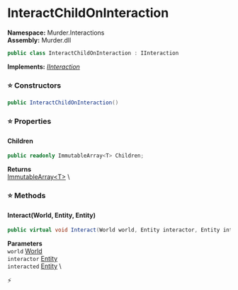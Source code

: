 # InteractChildOnInteraction

**Namespace:** Murder.Interactions \
**Assembly:** Murder.dll

```csharp
public class InteractChildOnInteraction : IInteraction
```

**Implements:** _[IInteraction](../../Bang/Interactions/IInteraction.html)_

### ⭐ Constructors
```csharp
public InteractChildOnInteraction()
```

### ⭐ Properties
#### Children
```csharp
public readonly ImmutableArray<T> Children;
```

**Returns** \
[ImmutableArray\<T\>](https://learn.microsoft.com/en-us/dotnet/api/System.Collections.Immutable.ImmutableArray-1?view=net-7.0) \
### ⭐ Methods
#### Interact(World, Entity, Entity)
```csharp
public virtual void Interact(World world, Entity interactor, Entity interacted)
```

**Parameters** \
`world` [World](../../Bang/World.html) \
`interactor` [Entity](../../Bang/Entities/Entity.html) \
`interacted` [Entity](../../Bang/Entities/Entity.html) \



⚡
